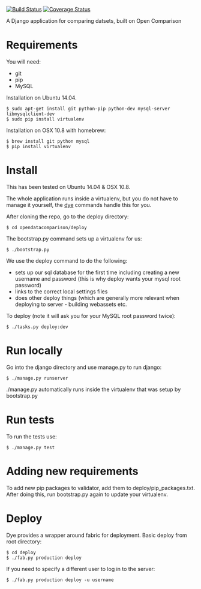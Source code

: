 [![Build Status](https://travis-ci.org/open-contracting/opendatacomparison.svg?branch=master)](https://travis-ci.org/open-contracting/opendatacomparison)
[![Coverage Status](https://coveralls.io/repos/open-contracting/opendatacomparison/badge.png)](https://coveralls.io/r/open-contracting/opendatacomparison)

A Django application for comparing datsets, built on Open Comparison

Requirements
============
You will need:
* git
* pip
* MySQL

Installation on Ubuntu 14.04. 

    $ sudo apt-get install git python-pip python-dev mysql-server libmysqlclient-dev 
    $ sudo pip install virtualenv

Installation on OSX 10.8 with homebrew:

    $ brew install git python mysql
    $ pip install virtualenv


Install
=======
This has been tested on Ubuntu 14.04 & OSX 10.8.

The whole application runs inside a virtualenv, but you do not have to manage
it yourself, the [dye](https://github.com/aptivate/dye) commands handle this for you.

After cloning the repo, go to the deploy directory:

    $ cd opendatacomparison/deploy

The bootstrap.py command sets up a virtualenv for us:

    $ ./bootstrap.py

We use the deploy command to do the following:
* sets up our sql database for the first time including creating a new username and password (this is why deploy wants your mysql root password)
* links to the correct local settings files
* does other deploy things (which are generally more relevant when deploying to server - building webassets etc.


To deploy (note it will ask you for your MySQL root password twice):

    $ ./tasks.py deploy:dev

Run locally
===========
Go into the django directory and use manage.py to run django:

    $ ./manage.py runserver

./manage.py automatically runs inside the virtualenv that was setup
by bootstrap.py

Run tests
=========
To run the tests use:

    $ ./manage.py test


Adding new requirements
=======================
To add new pip packages to validator, add them to deploy/pip_packages.txt.
After doing this, run bootstrap.py again to update your virtualenv.


Deploy
======
Dye provides a wrapper around fabric for deployment. Basic deploy from root directory:

    $ cd deploy
    $ ./fab.py production deploy

If you need to specify a different user to log in to the server:

    $ ./fab.py production deploy -u username
